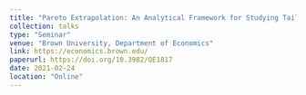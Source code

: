 ```yaml
---
title: "Pareto Extrapolation: An Analytical Framework for Studying Tail Inequality"
collection: talks
type: "Seminar"
venue: "Brown University, Department of Economics"
link: https://economics.brown.edu/
paperurl: https://doi.org/10.3982/QE1817
date: 2021-02-24
location: "Online"
---
```

